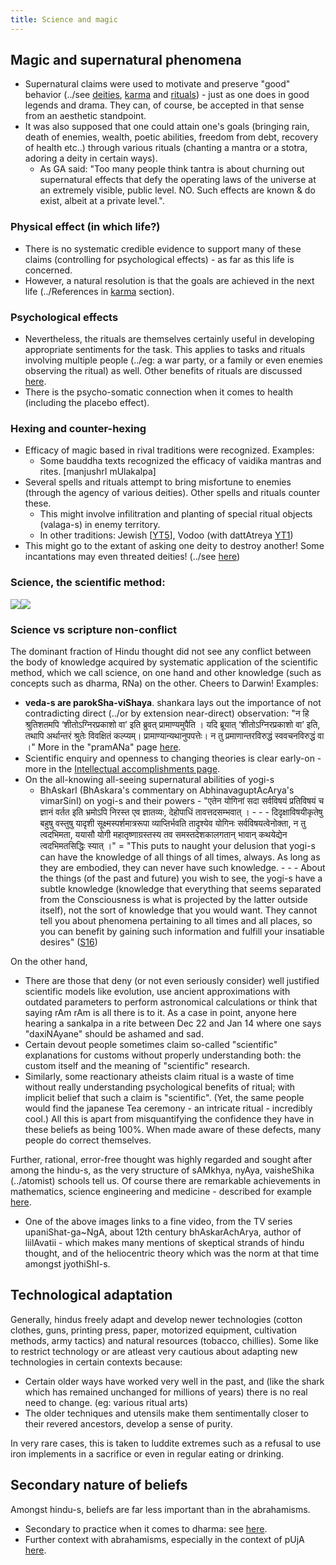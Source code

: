 ```yaml
---
title: Science and magic
---
```


## Magic and supernatural phenomena

- Supernatural claims were used to motivate and preserve "good" behavior (../see [deities](deva/index/), [karma](../Rta/) and [rituals](../../self-cultivation/rituals/)) \- just as one does in good legends and drama. They can, of course, be accepted in that sense from an aesthetic standpoint.  
- It was also supposed that one could attain one's goals (bringing rain, death of enemies, wealth, poetic abilities, freedom from debt, recovery of health etc..) through various rituals (chanting a mantra or a stotra, adoring a deity in certain ways).
  -  As GA said: "Too many people think tantra is about churning out supernatural effects that defy the operating laws of the universe at an extremely visible, public level. NO. Such effects are known & do exist, albeit at a private level.".

### Physical effect (in which life?)
- There is no systematic credible evidence to support many of these claims (controlling for psychological effects) - as far as this life is concerned.
- However, a natural resolution is that the goals are achieved in the next life (../References in [karma](Rta/) section).

### Psychological effects
- Nevertheless, the rituals are themselves certainly useful in developing appropriate sentiments for the task. This applies to tasks and rituals involving multiple people (../eg: a war party, or a family or even enemies observing the ritual) as well. Other benefits of rituals are discussed [here](../self-cultivation/rituals/).
- There is the psycho-somatic connection when it comes to health (including the placebo effect).

### Hexing and counter-hexing
- Efficacy of magic based in rival traditions were recognized. Examples:
    - Some bauddha texts recognized the efficacy of vaidika mantras and rites. \[manjushrI mUlakalpa\]
- Several spells and rituals attempt to bring misfortune to enemies (through the agency of various deities). Other spells and rituals counter these.
    - This might involve infilitration and planting of special ritual objects (valaga-s) in enemy territory.
    - In other traditions: Jewish \[[YT5](https://www.youtube.com/watch?v=BpXVt0kQwgY&app=desktop)\], Vodoo (with dattAtreya [YT1](https://youtu.be/Qd5kcqJPm1E?t=120))  
- This might go to the extant of asking one deity to destroy another! Some incantations may even threated deities! (../see [here](../self-cultivation/rituals/))  


### Science, the scientific method:

[![](http://upload.wikimedia.org/wikipedia/commons/thumb/9/9e/Milky_Way_IR_Spitzer.jpg/300px-Milky_Way_IR_Spitzer.jpg)](http://www.youtube.com/watch?v=3BJHJnlELEU)[![](http://img.youtube.com/vi/3BJHJnlELEU/0.jpg)](http://www.youtube.com/watch?v=3BJHJnlELEU)  

### Science vs scripture non-conflict

The dominant fraction of Hindu thought did not see any conflict between the body of knowledge acquired by systematic application of the scientific method, which we call science, on one hand and other knowledge (such as concepts such as dharma, RNa) on the other. Cheers to Darwin! Examples:

- **veda-s are parokSha-viShaya**. shankara lays out the importance of not contradicting direct (../or by extension near-direct) observation: "न हि श्रुतिशतमपि ‘शीतोऽग्निरप्रकाशो वा’ इति ब्रुवत् प्रामाण्यमुपैति । यदि ब्रूयात् ‘शीतोऽग्निरप्रकाशो वा’ इति, तथापि अर्थान्तरं श्रुतेः विवक्षितं कल्प्यम्। प्रामाण्यान्यथानुपपत्तेः। न तु प्रमाणान्तरविरुद्धं स्ववचनविरुद्धं वा ।" More in the "pramANa" page [here](../bases/books/index/).
- Scientific enquiry and openness to changing theories is clear early-on - more in the [Intellectual accomplishments page](../../social-cultivation/intellect-sentiment/).
- On the all-knowing all-seeing supernatural abilities of yogi-s
    - BhAskarI (BhAskara's commentary on AbhinavaguptAcArya's vimarSinI) on yogi-s and their powers - "एतेन योगिनां सदा सर्वविषयं प्रतिविषयं च ज्ञानं वर्तत इति भ्रमोऽपि निरस्त एव ज्ञातव्यः, देहोपाधिं तावत्तदसम्भवात् । - - - दिदृक्षाविषयीकृतेषु बहुषु वस्तुषु यादृशी सूक्ष्मस्पर्शमात्ररूपा व्याप्तिर्भवति तादृश्येव योगिनः सर्वविषयत्वेनोक्ता, न तु त्वदभिमता, ययासौ योगी महातृष्णाग्रस्तस्य तव समस्तदेशकालगतान् भावान् कथयेद्येन त्वदभिमतसिद्धिः स्यात् ।" = "This puts to naught your delusion that yogi-s can have the knowledge of all things of all times, always. As long as they are embodied, they can never have such knowledge. - - - About the things (of the past and future) you wish to see, the yogi-s have a subtle knowledge (knowledge that everything that seems separated from the Consciousness is what is projected by the latter outside itself), not the sort of knowledge that you would want. They cannot tell you about phenomena pertaining to all times and all places, so you can benefit by gaining such information and fulfill your insatiable desires" ([S16](https://www.facebook.com/shankar.rajaraman.5/posts/10211176164429752))

  
On the other hand,  

- There are those that deny (or not even seriously consider) well justified scientific models like evolution, use ancient approximations with outdated parameters to perform astronomical calculations or think that saying rAm rAm is all there is to it. As a case in point, anyone here hearing a sankalpa in a rite between Dec 22 and Jan 14 where one says "daxiNAyane" should be ashamed and sad.
- Certain devout people sometimes claim so-called "scientific" explanations for customs without properly understanding both: the custom itself and the meaning of "scientific" research.
- Similarly, some reactionary atheists claim ritual is a waste of time without really understanding psychological benefits of ritual; with implicit belief that such a claim is "scientific". (Yet, the same people would find the japanese Tea ceremony - an intricate ritual - incredibly cool.) All this is apart from misquantifying the confidence they have in these beliefs as being 100%. When made aware of these defects, many people do correct themselves.

Further, rational, error-free thought was highly regarded and sought after among the hindu-s, as the very structure of sAMkhya, nyAya, vaisheShika (../atomist) schools tell us. Of course there are remarkable achievements in mathematics, science engineering and medicine - described for example [here](../social-cultivation/intellect-sentiment/).  

- One of the above images links to a fine video, from the TV series upaniShat-ga~NgA, about 12th century bhAskarAchArya, author of liilAvatii - which makes many mentions of skeptical strands of hindu thought, and of the heliocentric theory which was the norm at that time amongst jyothiShI-s.

## Technological adaptation

Generally, hindus freely adapt and develop newer technologies (cotton clothes, guns, printing press, paper, motorized equipment, cultivation methods, army tactics) and natural resources (tobacco, chillies). Some like to restrict technology or are atleast very cautious about adapting new technologies in certain contexts because:

- Certain older ways have worked very well in the past, and (like the shark which has remained unchanged for millions of years) there is no real need to change. (eg: various ritual arts)
- The older techniques and utensils make them sentimentally closer to their revered ancestors, develop a sense of purity.

In very rare cases, this is taken to luddite extremes such as a refusal to use iron implements in a sacrifice or even in regular eating or drinking.

  

## Secondary nature of beliefs

Amongst hindu-s, beliefs are far less important than in the abrahamisms.

- Secondary to practice when it comes to dharma: see [here](../../social-cultivation/dharma/).
- Further context with abrahamisms, especially in the context of pUjA [here](../../rivals/abe-disease/abe-disease/).